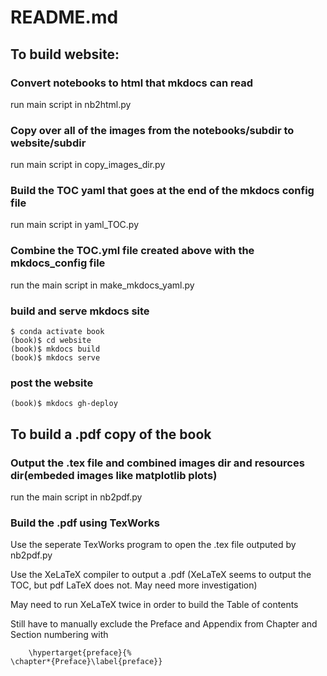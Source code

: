 # README.md

## To build website:

### Convert notebooks to html that mkdocs can read

run main script in nb2html.py

### Copy over all of the images from the notebooks/subdir to website/subdir

run main script in copy_images_dir.py

### Build the TOC yaml that goes at the end of the mkdocs config file

run main script in yaml_TOC.py

### Combine the TOC.yml file created above with the mkdocs_config file

run the main script in make_mkdocs_yaml.py

### build and serve mkdocs site

```text
$ conda activate book
(book)$ cd website
(book)$ mkdocs build
(book)$ mkdocs serve
```

### post the website

```text
(book)$ mkdocs gh-deploy
```

## To build a .pdf copy of the book

### Output the .tex file and combined images dir and resources dir(embeded images like matplotlib plots)

run the main script in nb2pdf.py

### Build the .pdf using TexWorks

Use the seperate TexWorks program to open the .tex file outputed by nb2pdf.py

Use the XeLaTeX compiler to output a .pdf (XeLaTeX seems to output the TOC, but pdf LaTeX does not. May need more investigation)

May need to run XeLaTeX twice in order to build the Table of contents

Still have to manually exclude the Preface and Appendix from Chapter and Section numbering with

```
    \hypertarget{preface}{%
\chapter*{Preface}\label{preface}}
```